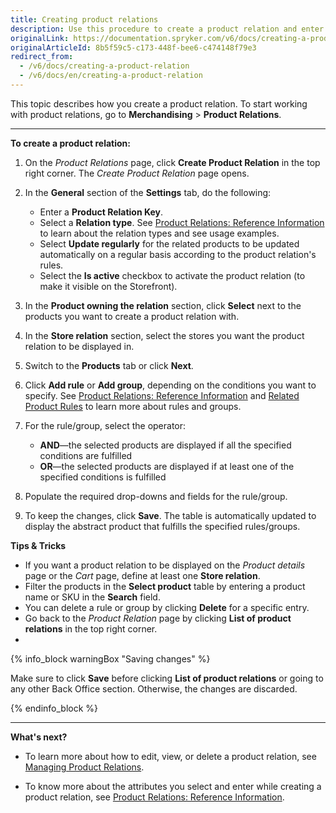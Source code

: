 ```yaml
---
title: Creating product relations
description: Use this procedure to create a product relation and enter all the required values in the Back Office.
originalLink: https://documentation.spryker.com/v6/docs/creating-a-product-relation
originalArticleId: 8b5f59c5-c173-448f-bee6-c474148f79e3
redirect_from:
  - /v6/docs/creating-a-product-relation
  - /v6/docs/en/creating-a-product-relation
---
```


This topic describes how you create a product relation.
To start working with product relations, go to **Merchandising** > **Product Relations**.
***
**To create a product relation:**
1. On the *Product Relations* page, click **Create Product Relation** in the top right corner. The *Create Product Relation* page opens.
2. In  the **General** section of the **Settings** tab, do the following:
    * Enter a **Product Relation Key**.
    * Select a **Relation type**. See [Product Relations: Reference Information](/docs/scos/user/user-guides/{{page.version}}/back-office-user-guide/merchandising/product-relations/references/reference-information-product-relations.html) to learn about the relation types and see usage examples.
    * Select **Update regularly** for the related products to be updated automatically on a regular basis according to the product relation's rules.
    * Select the **Is active** checkbox to activate the product relation (to make it visible on the Storefront).
3. In the **Product owning the relation** section, click **Select** next to the products you want to create a product relation with.

4. In the **Store relation** section, select the stores you want the product relation to be displayed in.

5. Switch to the **Products** tab or click **Next**.

6. Click **Add rule** or **Add group**, depending on the conditions you want to specify. See  [Product Relations: Reference Information](/docs/scos/user/user-guides/{{page.version}}/back-office-user-guide/merchandising/product-relations/references/reference-information-product-relations.html) and [Related Product Rules](/docs/scos/user/features/{{page.version}}/product-relations-feature-overview.html#related-product-rules)  to learn more about rules and groups.

7. For the rule/group, select the operator:
    * **AND**—the selected products are displayed if all the specified conditions are fulfilled
    * **OR**—the selected products are displayed if at least one of the specified conditions is fulfilled

8. Populate the required drop-downs and fields for the rule/group.

9. To keep the changes, click **Save**. The table is automatically updated to display the abstract product that fulfills the specified rules/groups.


**Tips & Tricks**

* If you want a product relation to be displayed on the *Product details* page or the *Cart* page, define at least one **Store relation**.
* Filter the products in the **Select product** table by entering a product name or SKU in the **Search** field.
* You can delete a rule or group by clicking **Delete** for a specific entry.
* Go back to the *Product Relation* page by clicking **List of product relations** in the top right corner.
*
{% info_block warningBox "Saving changes" %}

Make sure to click **Save** before clicking **List of product relations** or going to any other Back Office section. Otherwise, the changes are discarded.  

{% endinfo_block %}

***
**What's next?**

* To learn more about how to edit, view, or delete a product relation, see [Managing Product Relations](/docs/scos/user/user-guides/{{page.version}}/back-office-user-guide/merchandising/product-relations/managing-product-relations.html).

* To know more about the attributes you select and enter while creating a product relation, see [Product Relations: Reference Information](/docs/scos/user/user-guides/{{page.version}}/back-office-user-guide/merchandising/product-relations/references/reference-information-product-relations.html).
